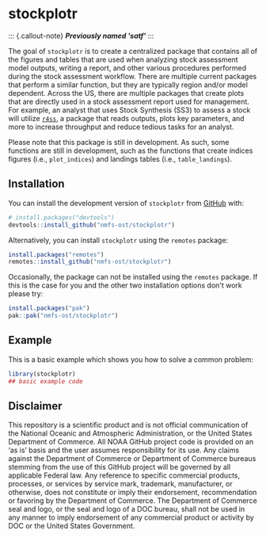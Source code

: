 # stockplotr

<!-- badges: start -->
<!-- badges: end -->

::: {.callout-note}
***Previously named 'satf'***
:::

The goal of `stockplotr` is to create a centralized package that contains all of the figures and tables that are used when analyzing stock assessment model outputs, writing a report, and other various procedures performed during the stock assessment workflow. There are multiple current packages that perform a similar function, but they are typically region and/or model dependent. Across the US, there are multiple packages that create plots that are directly used in a stock assessment report used for management. For example, an analyst that uses Stock Synthesis (SS3) to assess a stock will utilize [`r4ss`](https://github.com/r4ss/r4ss/), a package that reads outputs, plots key parameters, and more to increase throughput and reduce tedious tasks for an analyst.

Please note that this package is still in development. As such, some functions are still in development, such as the functions that create indices figures (i.e., `plot_indices`) and landings tables (i.e., `table_landings`).

## Installation

You can install the development version of `stockplotr` from [GitHub](https://github.com/) with:

``` r
# install.packages("devtools")
devtools::install_github("nmfs-ost/stockplotr")
```

Alternatively, you can install `stockplotr` using the `remotes` package:

```r
install.packages("remotes")
remotes::install_github("nmfs-ost/stockplotr")
```

Occasionally, the package can not be installed using the `remotes` package. If this is the case for you and the other two installation options don't work please try:

```r
install.packages("pak")
pak::pak("nmfs-ost/stockplotr")
```

## Example

This is a basic example which shows you how to solve a common problem:

``` r
library(stockplotr)
## basic example code
```

## Disclaimer

This repository is a scientific product and is not official communication of the National Oceanic and Atmospheric Administration, or the United States Department of Commerce. All NOAA GitHub project code is provided on an ‘as is’ basis and the user assumes responsibility for its use. Any claims against the Department of Commerce or Department of Commerce bureaus stemming from the use of this GitHub project will be governed by all applicable Federal law. Any reference to specific commercial products, processes, or services by service mark, trademark, manufacturer, or otherwise, does not constitute or imply their endorsement, recommendation or favoring by the Department of Commerce. The Department of Commerce seal and logo, or the seal and logo of a DOC bureau, shall not be used in any manner to imply endorsement of any commercial product or activity by DOC or the United States Government.
